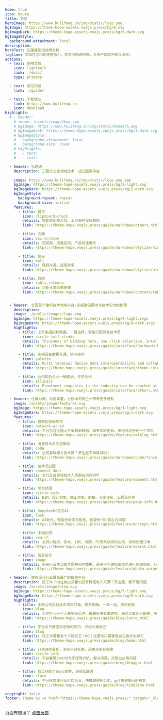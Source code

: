 ```yaml
---
home: true
icon: house
title: 首页
heroImage: https://www.hulifeng.cn/img/static/logo.png
bgImage: https://theme-hope-assets.vuejs.press/bg/6.svg
bgImageDark: https://theme-hope-assets.vuejs.press/bg/6-dark.svg
bgImageStyle:
  background-attachment: local
description: 
heroText: 弘建通使用说明文档
tagline: 文档包含功能使用指引，常见问题说明等，与用户端使用相关说明。
actions:
  - text: 使用文档
    icon: lightbulb
    link: ./docs/
    type: primary

  - text: 常见问题
    link: ./guide/

  - text: 下载地址
    link: https://www.hulifeng.cn
    icon: download
highlights:
  # - header: 
    # image: /assets/image/box.svg
    # bgImage: https://www.hulifeng.cn/img/static/banner5.png
    # bgImageDark: https://theme-hope-assets.vuejs.press/bg/3-dark.svg
    # bgImageStyle:
    #   background-attachment: local
    #   background-size: cover
    # highlights:
    #   - text: 
    #   - text: 

  - header: 弘建通
    description: 工程行业全领域技术一战式服务平台
    
    image: https://www.hulifeng.cn/img/static/logo.png.bak
    bgImage: https://theme-hope-assets.vuejs.press/bg/2-light.svg
    bgImageDark: https://theme-hope-assets.vuejs.press/bg/2-dark.svg
    bgImageStyle:
      background-repeat: repeat
      background-size: initial
    features:
      - title: 首页
        icon: clipboard-check
        details: 智能匹配技术员、上万条招投标数据
        link: https://theme-hope.vuejs.press/guide/markdown/others.html#link-check

      - title: 会赚
        icon: box-archive
        details: 短视频、流量变现，产品快速曝光
        link: https://theme-hope.vuejs.press/guide/markdown/stylize/hint.html

      - title: 聊天
        icon: bell
        details: 保持沟通，提高效率
        link: https://theme-hope.vuejs.press/guide/markdown/stylize/alert.html

      - title: 我的
        icon: table-columns
        details: 功能分类高效便捷
        link: https://theme-hope.vuejs.press/guide/markdown/content/tabs.html


  - header: 全国首个建筑技术领域平台·连接建设需求与技术实力的桥梁
    description: 
    image: ./public/images/logo.png
    bgImage: https://theme-hope-assets.vuejs.press/bg/9-light.svgs
    bgImageDark: https://theme-hope-assets.vuejs.press/bg/9-dark.svgs
    highlights:
      - title: 上万条招投标数据，一键选择。智能匹配优秀技术员
        icon: circle-half-stroke
        details: Thousands of bidding data, one click selection. Intelligent matching excellent technician
        link: https://theme-hope.vuejs.press/guide/interface/darkmode.html

      - title: 多端设备数据互通，协同操作
        icon: palette
        details: Multi terminal device data interoperability and collaborative operation
        link: https://theme-hope.vuejs.press/guide/interface/theme-color.html

      - title: 业内知名企业一触即达，寻求合作
        icon: ellipsis
        details: Prominent companies in the industry can be reached at a touch, seeking cooperation
        link: https://theme-hope.vuejs.press/guide/interface/others.html

  - header: 化繁为简，功能丰富，为技术员和企业带来更多便利
    image: /assets/image/features.svg
    bgImage: https://theme-hope-assets.vuejs.press/bg/1-light.svg
    bgImageDark: https://theme-hope-assets.vuejs.press/bg/1-dark.svg
    features:
      - title: 搜索招投标项目
        icon: network-wired
        details: 平台包含全国上万条最新数据，每天实时更新。拒绝错过任何一个项目
        link: https://theme-hope.vuejs.press/guide/feature/catalog.html

      - title: 海量技术员为您服务
        icon: code
        details: 公司紧缺相关技术员？来这里下单就对啦！
        link: https://theme-hope.vuejs.press/guide/markdown/code/fence.html.html

      - title: 技术员匹配
        icon: comment-dots
        details: 全行业各领域技术人员都在用的APP
        link: https://theme-hope.vuejs.press/guide/feature/comment.html

      - title: 项目范围
        icon: circle-info
        details: BIM、设计方案、施工方案、航拍、专家评审、工程造价等
        link: https://theme-hope.vuejs.press/guide/feature/page-info.html

      - title: DeepSeek+豆包AI
        icon: lock
        details: AI助力，智能分析项目信息，检查标书中存在的问题
        link: https://theme-hope.vuejs.press/guide/feature/encrypt.html

      - title: 多端协同
        icon: search
        details: 支持小程序、安卓、iOS、鸿蒙、PC等系统同时在线，协同处理订单
        link: https://theme-hope.vuejs.press/guide/feature/search.html

      - title: 信息安全
        icon: image
        details: 采用行业主流技术保护用户数据，采用不可逆加密技术进行传输加密，存储加密。
        link: https://theme-hope.vuejs.press/guide/feature/photo-swipe.html

  - header: 建筑设计行业覆盖最广的接单平台
    description: 没工作？向往自由又害怕没有稳定收入来源？来这里，都不是问题
    image: /assets/image/blog.svg
    bgImage: https://theme-hope-assets.vuejs.press/bg/5-light.svg
    bgImageDark: https://theme-hope-assets.vuejs.press/bg/5-dark.svg
    highlights:
      - title: 多家公司在线发布项目订单。职责明确，一单一结，即时到账
        icon: blog
        details: 无需担心一个人做多份工作，既做标书又做建模。通过订单划分职责，多接多得。
        link: https://theme-hope.vuejs.press/guide/blog/intro.html

      - title: 平台每日推送你想做的项目，拒绝为难自己
        icon: blog
        details: 找工作需要会十八般武艺？NO！这里你只需要做自己喜欢的即可
        link: https://theme-hope.vuejs.press/guide/blog/home.html

      - title: 订单进度量化，资金平台托管，退单还能有钱拿
        icon: circle-info
        details: 平台客服24小时为您保驾护航，解决问题。拒绝扯皮等问题
        link: https://theme-hope.vuejs.press/guide/blog/blogger.html

      - title: 找工作除了boss直聘，还有弘建通
        icon: clock
        details: 平台已聚集行业对口企业，快捷联络到公司，get投递简历新技能
        link: https://theme-hope.vuejs.press/guide/blog/timeline.html

copyright: false
footer: Theme by <a href="https://theme-hope.vuejs.press/" target="_blank">VuePress Theme Hope</a> | MIT Licensed, Copyright © 2019-present Mr.Hope
---
```


页面有错误？ [点击反馈](tencent://AddContact/?fromId=45&fromSubId=1&subcmd=all&uin=26198573&website=www.oicqzone.com).
